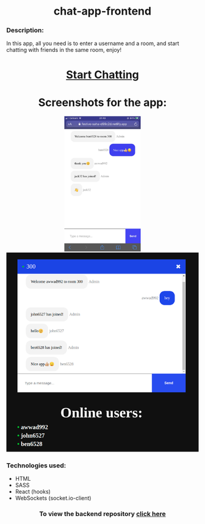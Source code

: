 <h1 align="center"><b>chat-app-frontend</b></h1>

<h3><b>Description:</b></h3>
<p>
    In this app, all you need is to enter a username and a room, and start chatting with friends in the same room, enjoy!
  </p>

<h1 align="center"><a href="https://festive-saha-d99c2d.netlify.app/">Start Chatting</a></h1>
<h1 align="center"><b>Screenshots for the app:</b></h1>
<p align="center">
        <img  width="200" src="https://github.com/muhammadawwad9/chat-app-frontend/blob/main/public/images/screenshot2.JPG"/>
    <img src="https://github.com/muhammadawwad9/chat-app-frontend/blob/main/public/images/screenshot1.png"/>
</p>


  
  <h3><b>Technologies used:</b></h3>
  
  * HTML
  * SASS
  * React (hooks)
  * WebSockets (socket.io-client)

<h3 align="center"><b>To view the backend repository </b><a href="https://github.com/muhammadawwad9/chat-app-backend">click here</a></h3>
